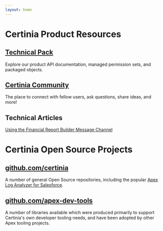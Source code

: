 ```yaml
---
layout: home
---
```

# Certinia Product Resources

## [Technical Pack](https://help.financialforce.com/TechnicalReference/2023.2/Default.htm)

Explore our product API documentation, managed permission sets, and packaged objects.

## [Certinia Community](https://erp.force.com/community/login)

The place to connect with fellow users, ask questions, share ideas, and more!

## Technical Articles

[Using the Financial Report Builder Message Channel](using-the-financial-report-builder-message-channel.md)

# Certinia Open Source Projects

## [github.com/certinia](https://github.com/certinia)

A number of general Open Source repositories, including the popular [Apex Log Analyzer for Salesforce](https://github.com/certinia/debug-log-analyzer).

## [github.com/apex-dev-tools](https://github.com/apex-dev-tools)

A number of libraries available which were produced primarily to support Certinia's own developer tooling needs, and have been adopted by other Apex tooling projects.
